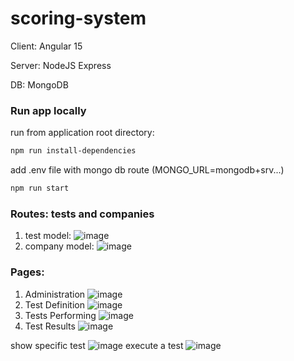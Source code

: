# scoring-system

Client: Angular 15

Server: NodeJS Express

DB: MongoDB

### Run app locally
run from application root directory:
```bash
npm run install-dependencies
```
add .env file with mongo db route (MONGO_URL=mongodb+srv...)
```bash
npm run start
```
### Routes: tests and companies
1. test model:
![image](https://github.com/mayabineth/scoring-system/assets/57454459/40cc9b15-68bf-4b69-8c8c-a0b4ee2a0bd8)
2. company model:
![image](https://github.com/mayabineth/scoring-system/assets/57454459/0f2fe2d7-ba73-4005-9122-bf2d8151c638)

### Pages:

1. Administration
![image](https://github.com/mayabineth/scoring-system/assets/57454459/b183a537-b612-4d10-9e5b-2feee2be5a76)
2. Test Definition
![image](https://github.com/mayabineth/scoring-system/assets/57454459/c3c8b7e9-b3bb-4e00-818f-009fd4a221ac)
3. Tests Performing
![image](https://github.com/mayabineth/scoring-system/assets/57454459/a980d967-c369-451e-ab9d-c93a621bf19a)
4. Test Results
![image](https://github.com/mayabineth/scoring-system/assets/57454459/8cfb6c1a-e24a-41f3-9d1f-9467f09145ae)

show specific test
![image](https://github.com/mayabineth/scoring-system/assets/57454459/4903a244-de95-49be-815e-3c4f2bba49e7)
execute a test
![image](https://github.com/mayabineth/scoring-system/assets/57454459/ef4b5254-0fc9-4b43-99a7-3cfd090f4db9)


